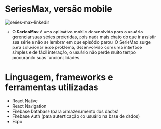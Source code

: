 # SeriesMax, versão mobile


![series-max-linkedin](https://user-images.githubusercontent.com/59968647/77856969-3173d600-71d1-11ea-9af3-f03aa8a611c8.jpeg)



- O **SeriesMax** é uma aplicativo mobile desenolvido para o usuário gerenciar suas séries preferidas, pois nada mais chato do que ir assistir sua série e não se lembrar em que episódio parou. O SerieMax surge para solucionar esse problema, desenvolvido com uma interface simples e de fácil interação, o usuário não perde muito tempo procurando suas funcionalidades.

# Linguagem, frameworks e ferramentas utilizadas

- React Native
- React Navigation
- Firebase Database (para armazenamento dos dados)
- Firebase Auth (para autenticação do usuário na base de dados)
- Expo

